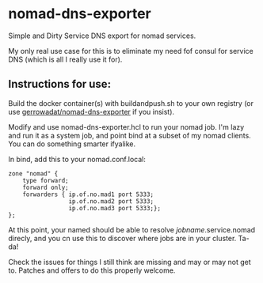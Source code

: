 # nomad-dns-exporter
Simple and Dirty Service DNS export for nomad services.

My only real use case for this is to eliminate my need fof consul for service DNS (which is all I really use it for).

Instructions for use:
---------------------

Build the docker container(s) with buildandpush.sh to your own registry (or use [gerrowadat/nomad-dns-exporter](https://hub.docker.com/r/gerrowadat/nomad-dns-exporter) if you insist).

Modify and use nomad-dns-exporter.hcl to run your nomad job. I'm lazy and run it as a system job, and point bind at a subset of my nomad clients. You can do something smarter ifyalike.

In bind, add this to your nomad.conf.local:

```
zone "nomad" {
    type forward;
    forward only;
    forwarders { ip.of.no.mad1 port 5333;
                 ip.of.no.mad2 port 5333;
                 ip.of.no.mad3 port 5333;};
};
```

At this point, your named should be able to resolve *jobname*.service.nomad direcly, and you cn use this to discover where jobs are in your cluster. Ta-da!

Check the issues for things I still think are missing and may or may not get to. Patches and offers to do this properly welcome.
